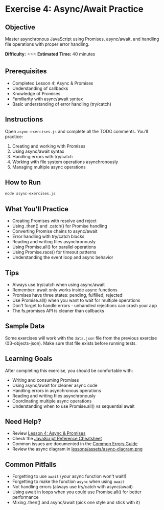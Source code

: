 # Exercise 4: Async/Await Practice

## Objective

Master asynchronous JavaScript using Promises, async/await, and handling file operations with proper error handling.

**Difficulty:** ⭐⭐⭐
**Estimated Time:** 40 minutes

## Prerequisites

- Completed Lesson 4: Async & Promises
- Understanding of callbacks
- Knowledge of Promises
- Familiarity with async/await syntax
- Basic understanding of error handling (try/catch)

## Instructions

Open `async-exercises.js` and complete all the TODO comments. You'll practice:
1. Creating and working with Promises
2. Using async/await syntax
3. Handling errors with try/catch
4. Working with file system operations asynchronously
5. Managing multiple async operations

## How to Run

```bash
node async-exercises.js
```

## What You'll Practice

- Creating Promises with resolve and reject
- Using .then() and .catch() for Promise handling
- Converting Promise chains to async/await
- Error handling with try/catch blocks
- Reading and writing files asynchronously
- Using Promise.all() for parallel operations
- Using Promise.race() for timeout patterns
- Understanding the event loop and async behavior

## Tips

- Always use try/catch when using async/await
- Remember: await only works inside async functions
- Promises have three states: pending, fulfilled, rejected
- Use Promise.all() when you want to wait for multiple operations
- Don't forget to handle errors - unhandled rejections can crash your app
- The fs.promises API is cleaner than callbacks

## Sample Data

Some exercises will work with the `data.json` file from the previous exercise (03-objects-json). Make sure that file exists before running tests.

## Learning Goals

After completing this exercise, you should be comfortable with:
- Writing and consuming Promises
- Using async/await for cleaner async code
- Handling errors in asynchronous operations
- Reading and writing files asynchronously
- Coordinating multiple async operations
- Understanding when to use Promise.all() vs sequential await

## Need Help?

- Review [Lesson 4: Async & Promises](../../lessons/04-async-promises.md)
- Check the [JavaScript Reference Cheatsheet](../../../resources/cheatsheets/javascript-reference.md)
- Common issues are documented in the [Common Errors Guide](../../../resources/common-errors.md#module-02)
- Review the async diagram in [lessons/assets/async-diagram.png](../../lessons/assets/async-diagram.png)

## Common Pitfalls

- Forgetting to use `await` (your async function won't wait!)
- Forgetting to make the function `async` when using `await`
- Not handling errors (always use try/catch with async/await)
- Using await in loops when you could use Promise.all() for better performance
- Mixing .then() and async/await (pick one style and stick with it)
